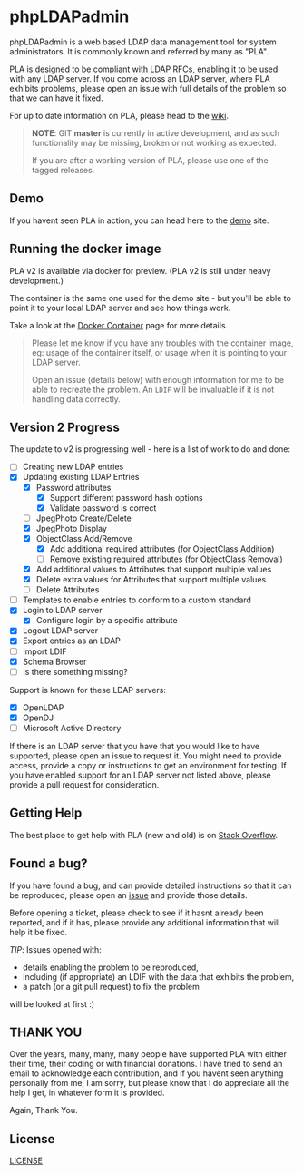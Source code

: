 # phpLDAPadmin
phpLDAPadmin is a web based LDAP data management tool for system administrators. It is commonly known and referred by many as "PLA".

PLA is designed to be compliant with LDAP RFCs, enabling it to be used with any LDAP server.
If you come across an LDAP server, where PLA exhibits problems, please open an issue with full details of the problem so that we can have it fixed.

For up to date information on PLA, please head to the [wiki](https://github.com/leenooks/phpLDAPadmin/wiki).

> **NOTE**: GIT **master** is currently in active development, and as such functionality may be missing, broken or not working as expected.
>
> If you are after a working version of PLA, please use one of the tagged releases.

## Demo
If you havent seen PLA in action, you can head here to the [demo](https://demo.phpldapadmin.org) site.

## Running the docker image
PLA v2 is available via docker for preview. (PLA v2 is still under heavy development.)

The container is the same one used for the demo site - but you'll be able to point it to your local LDAP server and see how things work.

Take a look at the [Docker Container](https://github.com/leenooks/phpLDAPadmin/wiki/Docker-Container) page for more details.

> Please let me know if you have any troubles with the container image, eg: usage of the container itself, or usage when it is pointing to your LDAP server.
>
> Open an issue (details below) with enough information for me to be able to recreate the problem. An `LDIF` will be invaluable if it is not handling data correctly.

## Version 2 Progress

The update to v2 is progressing well - here is a list of work to do and done:

- [ ] Creating new LDAP entries
- [X] Updating existing LDAP Entries
  - [X] Password attributes
    - [X] Support different password hash options
    - [X] Validate password is correct
  - [ ] JpegPhoto Create/Delete
  - [X] JpegPhoto Display
  - [X] ObjectClass Add/Remove
    - [X] Add additional required attributes (for ObjectClass Addition)
    - [ ] Remove existing required attributes (for ObjectClass Removal)
  - [X] Add additional values to Attributes that support multiple values
  - [X] Delete extra values for Attributes that support multiple values
  - [ ] Delete Attributes
- [ ] Templates to enable entries to conform to a custom standard
- [X] Login to LDAP server
  - [X] Configure login by a specific attribute
- [X] Logout LDAP server
- [X] Export entries as an LDAP
- [ ] Import LDIF
- [X] Schema Browser
- [ ] Is there something missing?

Support is known for these LDAP servers:
- [X] OpenLDAP
- [X] OpenDJ
- [ ] Microsoft Active Directory

If there is an LDAP server that you have that you would like to have supported, please open an issue to request it.
You might need to provide access, provide a copy or instructions to get an environment for testing. If you have enabled 
support for an LDAP server not listed above, please provide a pull request for consideration.

## Getting Help
The best place to get help with PLA (new and old) is on [Stack Overflow](https://stackoverflow.com/tags/phpldapadmin/info).

## Found a bug?
If you have found a bug, and can provide detailed instructions so that it can be reproduced, please open an [issue](https://github.com/leenooks/phpLDAPadmin/issues) and provide those details.

Before opening a ticket, please check to see if it hasnt already been reported, and if it has, please provide any additional information that will help it be fixed.

*TIP*: Issues opened with:

* details enabling the problem to be reproduced,
* including (if appropriate) an LDIF with the data that exhibits the problem,
* a patch (or a git pull request) to fix the problem

will be looked at first :)

## THANK YOU
Over the years, many, many, many people have supported PLA with either their time, their coding or with financial donations.
I have tried to send an email to acknowledge each contribution, and if you havent seen anything personally from me, I am sorry, but please know that I do appreciate all the help I get, in whatever form it is provided.

Again, Thank You.

## License
[LICENSE](LICENSE)
